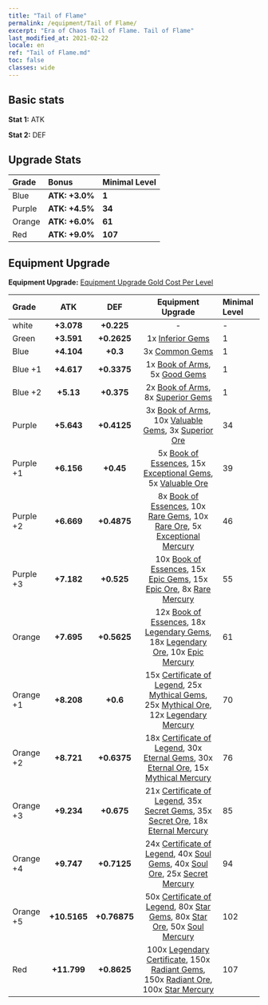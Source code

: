 ```yaml
---
title: "Tail of Flame"
permalink: /equipment/Tail of Flame/
excerpt: "Era of Chaos Tail of Flame. Tail of Flame"
last_modified_at: 2021-02-22
locale: en
ref: "Tail of Flame.md"
toc: false
classes: wide
---
```


## Basic stats
 **Stat 1:** ATK

 **Stat 2:** DEF

## Upgrade Stats

  |     Grade    |   Bonus | Minimal Level | 
  |:-------------|:--------|:--------------| 
  | Blue | **ATK: +3.0%** | **1** | 
  | Purple | **ATK: +4.5%** | **34** | 
  | Orange | **ATK: +6.0%** | **61** | 
  | Red | **ATK: +9.0%** | **107** | 


## Equipment Upgrade
 **Equipment Upgrade:** [Equipment Upgrade Gold Cost Per Level](/equipment/EquipmentUpgradeCostPerLevel/) 

  |          Grade      | ATK | DEF | Equipment Upgrade | Minimal Level |
  |:--------------------|:---------:|:---------:|:----------------:|:--------------|
  | white | **+3.078** | **+0.225** | - | - |
  | Green | **+3.591** | **+0.2625** | 1x [Inferior Gems](/Items/mat_54/) | 1 |
  | Blue | **+4.104** | **+0.3** | 3x [Common Gems](/Items/mat_69/) | 1 |
  | Blue +1 | **+4.617** | **+0.3375** | 1x [Book of Arms](/Items/mat_32/), 5x [Good Gems](/Items/mat_4/) | 1 |
  | Blue +2 | **+5.13** | **+0.375** | 2x [Book of Arms](/Items/mat_71/), 8x [Superior Gems](/Items/mat_41/) | 1 |
  | Purple | **+5.643** | **+0.4125** | 3x [Book of Arms](/Items/mat_6/), 10x [Valuable Gems](/Items/mat_80/), 3x [Superior Ore](/Items/mat_13/) | 34 |
  | Purple +1 | **+6.156** | **+0.45** | 5x [Book of Essences](/Items/mat_44/), 15x [Exceptional Gems](/Items/mat_17/), 5x [Valuable Ore](/Items/mat_55/) | 39 |
  | Purple +2 | **+6.669** | **+0.4875** | 8x [Book of Essences](/Items/mat_84/), 10x [Rare Gems](/Items/mat_59/), 10x [Rare Ore](/Items/mat_2/), 5x [Exceptional Mercury](/Items/mat_91/) | 46 |
  | Purple +3 | **+7.182** | **+0.525** | 10x [Book of Essences](/Items/mat_20/), 15x [Epic Gems](/Items/mat_94/), 15x [Epic Ore](/Items/mat_42/), 8x [Rare Mercury](/Items/mat_29/) | 55 |
  | Orange | **+7.695** | **+0.5625** | 12x [Book of Essences](/Items/mat_60/), 18x [Legendary Gems](/Items/mat_31/), 18x [Legendary Ore](/Items/mat_81/), 10x [Epic Mercury](/Items/mat_70/) | 61 |
  | Orange +1 | **+8.208** | **+0.6** | 15x [Certificate of Legend](/Items/mat_96/), 25x [Mythical Gems](/Items/mat_74/), 25x [Mythical Ore](/Items/mat_23/), 12x [Legendary Mercury](/Items/mat_3/) | 70 |
  | Orange +2 | **+8.721** | **+0.6375** | 18x [Certificate of Legend](/Items/mat_25/), 30x [Eternal Gems](/Items/mat_86/), 30x [Eternal Ore](/Items/mat_36/), 15x [Mythical Mercury](/Items/mat_50/) | 76 |
  | Orange +3 | **+9.234** | **+0.675** | 21x [Certificate of Legend](/Items/mat_38/), 35x [Secret Gems](/Items/mat_47/), 35x [Secret Ore](/Items/mat_99/), 18x [Eternal Mercury](/Items/mat_62/) | 85 |
  | Orange +4 | **+9.747** | **+0.7125** | 24x [Certificate of Legend](/Items/mat_100/), 40x [Soul Gems](/Items/mat_77/), 40x [Soul Ore](/Items/mat_8/), 25x [Secret Mercury](/Items/mat_22/) | 94 |
  | Orange +5 | **+10.5165** | **+0.76875** | 50x [Certificate of Legend](/Items/mat_11/), 80x [Star Gems](/Items/mat_89/), 80x [Star Ore](/Items/mat_72/), 50x [Soul Mercury](/Items/mat_34/) | 102 |
  | Red | **+11.799** | **+0.8625** | 100x [Legendary Certificate](/Items/mat_76/), 150x [Radiant Gems](/Items/mat_52/), 150x [Radiant Ore](/Items/mat_88/), 100x [Star Mercury](/Items/mat_98/) | 107 |

